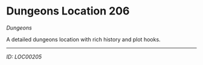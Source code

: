 # Dungeons Location 206

*Dungeons*

A detailed dungeons location with rich history and plot hooks.

---
*ID: LOC00205*